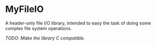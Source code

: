 # MyFileIO
A header-only file I/O library, intended to easy the task of doing some complex file system operations.

*TODO: Make the library C compatible.*

